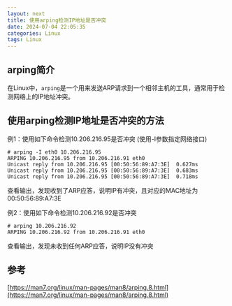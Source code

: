 ```yaml
---
layout: next
title: 使用arping检测IP地址是否冲突
date: 2024-07-04 22:05:35
categories: Linux
tags: Linux
---
```


## arping简介
在Linux中，`arping`是一个用来发送ARP请求到一个相邻主机的工具，通常用于检测网络上的IP地址冲突。

## 使用arping检测IP地址是否冲突的方法
<!-- more -->

例1：使用如下命令检测10.206.216.95是否冲突 (使用-I参数指定网络接口)
```
# arping -I eth0 10.206.216.95
ARPING 10.206.216.95 from 10.206.216.91 eth0
Unicast reply from 10.206.216.95 [00:50:56:89:A7:3E]  0.627ms
Unicast reply from 10.206.216.95 [00:50:56:89:A7:3E]  0.683ms
Unicast reply from 10.206.216.95 [00:50:56:89:A7:3E]  0.718ms
```
查看输出，发现收到了ARP应答，说明IP有冲突，且对应的MAC地址为00:50:56:89:A7:3E

例2：使用如下命令检测10.206.216.92是否冲突
```
# arping 10.206.216.92
ARPING 10.206.216.92 from 10.206.216.91 eth0
```
查看输出，发现未收到任何ARP应答，说明IP没有冲突

## 参考
[https://man7.org/linux/man-pages/man8/arping.8.html](https://man7.org/linux/man-pages/man8/arping.8.html)
